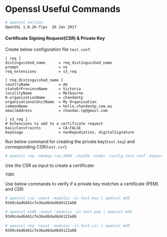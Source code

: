 
# Openssl Useful Commands

```bash
# openssl version
OpenSSL 1.0.2k-fips  26 Jan 2017
```

#### Certificate Signing Request(CSR) & Private Key
Create below configuration file `test.conf`:
```properties
[ req ]
distinguished_name      = req_distinguished_name
prompt                  = no
req_extensions          = v3_req
 
[ req_distinguished_name ]
countryName             = AU
stateOrProvinceName     = Victoria
localityName            = Melbourne
0.organizationName      = chandantp
organizationalUnitName  = My Organisation
commonName              = hello.chandantp.com.au
emailAddress            = chandan.tp@gmail.com
 
[ v3_req ]
# Extensions to add to a certificate request
basicConstraints        = CA:FALSE
keyUsage                = nonRepudiation, digitalSignature
```

Run below command for creating the private key(`test.key`) and corresponding CSR(`test.csr`):
```bash
# openssl req -newkey rsa:2048 -sha256 -nodes -config test.conf -keyout test.key -out test.csr
```

Use the CSR as input to create a certificate:
```
TODO
```

Use below commands to verify if a private key matches a certificate (PEM) and CSR:
```bash
# openssl rsa -noout -modulus -in test.key | openssl md5
9349c4ad6d41cfe36ad6dad6d4122a88
 
# openssl x509 -noout -modulus -in test.pem | openssl md5
9349c4ad6d41cfe36ad6dad6d4122a88
 
# openssl req -noout -modulus -in test.csr | openssl md5
9349c4ad6d41cfe36ad6dad6d4122a88
```
